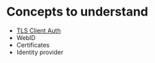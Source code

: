 # Concepts to understand

- [TLS Client Auth](https://blog.cloudflare.com/introducing-tls-client-auth/#handshakeswithtlsclientauth)
- WebID
- Certificates
- Identity provider


